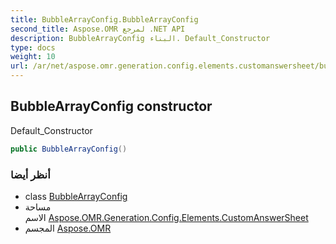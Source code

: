```yaml
---
title: BubbleArrayConfig.BubbleArrayConfig
second_title: Aspose.OMR لمرجع .NET API
description: BubbleArrayConfig البناء. Default_Constructor
type: docs
weight: 10
url: /ar/net/aspose.omr.generation.config.elements.customanswersheet/bubblearrayconfig/bubblearrayconfig/
---
```

## BubbleArrayConfig constructor

Default_Constructor

```csharp
public BubbleArrayConfig()
```

### أنظر أيضا

* class [BubbleArrayConfig](../)
* مساحة الاسم [Aspose.OMR.Generation.Config.Elements.CustomAnswerSheet](../../bubblearrayconfig/)
* المجسم [Aspose.OMR](../../../)



